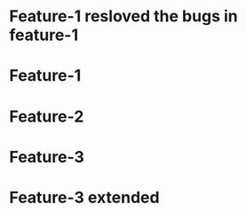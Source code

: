 
# Feature-1  resloved the bugs in feature-1

# Feature-1
# Feature-2
# Feature-3 
# Feature-3 extended
